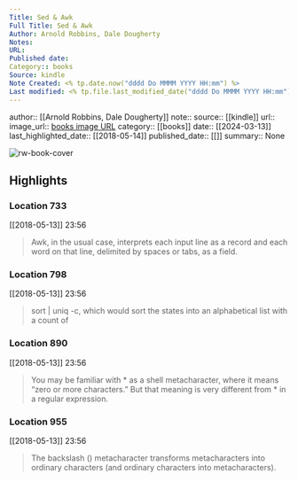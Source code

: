 ```yaml
---
Title: Sed & Awk
Full Title: Sed & Awk
Author: Arnold Robbins, Dale Dougherty
Notes: 
URL: 
Published date: 
Category:: books
Source: kindle
Note Created: <% tp.date.now("dddd Do MMMM YYYY HH:mm") %>
Last modified: <% tp.file.last_modified_date("dddd Do MMMM YYYY HH:mm") %>
---
```

author:: [[Arnold Robbins, Dale Dougherty]]
note:: 
source:: [[kindle]]
url:: 
image_url:: [books image URL](https://images-na.ssl-images-amazon.com/images/I/51Emp42I29L._SL200_.jpg)
category:: [[books]]
date:: [[2024-03-13]]
last_highlighted_date:: [[2018-05-14]]
published_date:: [[]]
summary:: None

![rw-book-cover](https://images-na.ssl-images-amazon.com/images/I/51Emp42I29L._SL200_.jpg)

## Highlights
### Location 733
[[2018-05-13]] 23:56
> Awk, in the usual case, interprets each input line as a record and each word on that line, delimited by spaces or tabs, as a field.


### Location 798
[[2018-05-13]] 23:56
> sort | uniq -c, which would sort the states into an alphabetical list with a count of


### Location 890
[[2018-05-13]] 23:56
> You may be familiar with * as a shell metacharacter, where it means “zero or more characters.” But that meaning is very different from * in a regular expression.


### Location 955
[[2018-05-13]] 23:56
> The backslash (\) metacharacter transforms metacharacters into ordinary characters (and ordinary characters into metacharacters).


